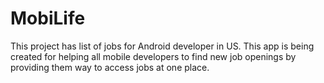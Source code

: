 # MobiLife
This project has list of jobs for Android developer in US. This app is being created for helping all mobile developers to find new job openings by providing them way to access jobs at one place. 
